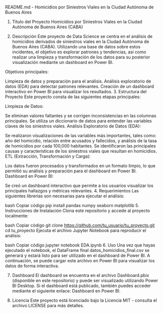 README.md - Homicidios por Siniestros Viales en la Ciudad Autónoma de Buenos Aires
1. Título del Proyecto
Homicidios por Siniestros Viales en la Ciudad Autónoma de Buenos Aires (CABA)

2. Descripción
Este proyecto de Data Science se centra en el análisis de homicidios derivados de siniestros viales en la Ciudad Autónoma de Buenos Aires (CABA). Utilizando una base de datos sobre estos incidentes, el objetivo es explorar patrones y tendencias, así como realizar una limpieza y transformación de los datos para su posterior visualización mediante un dashboard en Power BI.

Objetivos principales:

Limpieza de datos y preparación para el análisis.
Análisis exploratorio de datos (EDA) para detectar patrones relevantes.
Creación de un dashboard interactivo en Power BI para visualizar los resultados.
3. Estructura del Proyecto
Este proyecto consta de las siguientes etapas principales:

Limpieza de Datos:

Se eliminan valores faltantes y se corrigen inconsistencias en las columnas principales.
Se utiliza un diccionario de datos para entender las variables claves de los siniestros viales.
Análisis Exploratorio de Datos (EDA):

Se realizaron visualizaciones de las variables más importantes, tales como: año del homicidio, relación entre acusados y fallecidos, y análisis de la tasa de homicidios por cada 100,000 habitantes.
Se identificaron las principales causas y características de los siniestros viales que resultan en homicidios.
ETL (Extracción, Transformación y Carga):

Los datos fueron procesados y transformados en un formato limpio, lo que permitió su análisis y preparación para el dashboard en Power BI.
Dashboard en Power BI:

Se creó un dashboard interactivo que permite a los usuarios visualizar los principales hallazgos y métricas relevantes.
4. Requerimientos
Las siguientes librerías son necesarias para ejecutar el análisis:

bash
Copiar código
pip install pandas numpy seaborn matplotlib
5. Instrucciones de Instalación
Clona este repositorio y accede al proyecto localmente:

bash
Copiar código
git clone https://github.com/tu_usuario/tu_proyecto.git
cd tu_proyecto
Ejecuta el archivo Jupyter Notebook para reproducir el análisis:

bash
Copiar código
jupyter notebook EDA.ipynb
6. Uso
Una vez que hayas ejecutado el notebook, el DataFrame final datos_homicidios_final.csv se generará y estará listo para ser utilizado en el dashboard de Power BI. A continuación, se puede cargar este archivo en Power BI para visualizar los datos de forma interactiva.

7. Dashboard
El dashboard se encuentra en el archivo Dashboard.pbix (disponible en este repositorio) y puede ser visualizado utilizando Power BI Desktop. Si el dashboard está publicado, también puedes acceder mediante el siguiente enlace: Dashboard en Power BI.

8. Licencia
Este proyecto está licenciado bajo la Licencia MIT - consulta el archivo LICENSE para más detalles.